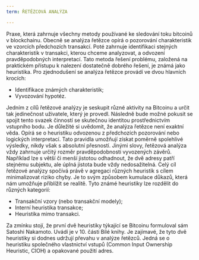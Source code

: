 ```yaml
---
term: ŘETĚZCOVÁ ANALÝZA

---
```

Praxe, která zahrnuje všechny metody používané ke sledování toku bitcoinů v blockchainu. Obecně se analýza řetězce opírá o pozorování charakteristik ve vzorcích předchozích transakcí. Poté zahrnuje identifikaci stejných charakteristik v transakci, kterou chceme analyzovat, a odvození pravděpodobných interpretací. Tato metoda řešení problému, založená na praktickém přístupu k nalezení dostatečně dobrého řešení, je známá jako heuristika. Pro zjednodušení se analýza řetězce provádí ve dvou hlavních krocích:


- Identifikace známých charakteristik;
- Vyvozování hypotéz.

Jedním z cílů řetězové analýzy je seskupit různé aktivity na Bitcoinu a určit tak jedinečnost uživatele, který je provedl. Následně bude možné pokusit se spojit tento svazek činností se skutečnou identitou prostřednictvím vstupního bodu. Je důležité si uvědomit, že analýza řetězce není exaktní věda. Opírá se o heuristiku odvozenou z předchozích pozorování nebo logických interpretací. Tato pravidla umožňují získat poměrně spolehlivé výsledky, nikdy však s absolutní přesností. Jinými slovy, řetězová analýza vždy zahrnuje určitý rozměr pravděpodobnosti vyvozených závěrů. Například lze s větší či menší jistotou odhadnout, že dvě adresy patří stejnému subjektu, ale úplná jistota bude vždy nedosažitelná. Celý cíl řetězové analýzy spočívá právě v agregaci různých heuristik s cílem minimalizovat riziko chyby. Je to svým způsobem kumulace důkazů, která nám umožňuje přiblížit se realitě. Tyto známé heuristiky lze rozdělit do různých kategorií:


- Transakční vzory (nebo transakční modely);
- Interní heuristika transakce;
- Heuristika mimo transakci.

Za zmínku stojí, že první dvě heuristiky týkající se Bitcoinu formuloval sám Satoshi Nakamoto. Uvádí je v 10. části Bílé knihy. Je zajímavé, že tyto dvě heuristiky si dodnes udržují převahu v analýze řetězců. Jedná se o heuristiku společného vlastnictví vstupů (Common Input Ownership Heuristic, CIOH) a opakované použití adres.